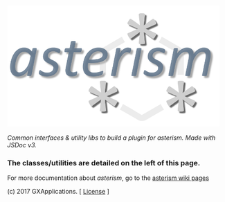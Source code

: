 ![asterism-logo](https://raw.githubusercontent.com/gxapplications/asterism/master/doc/asterism-text.png)

_Common interfaces & utility libs to build a plugin for asterism. Made with JSDoc v3._


### The classes/utilities are detailed on the left of this page.

For more documentation about _asterism_, go to the [asterism wiki pages](https://github.com/gxapplications/asterism/wiki/Developer-documentation)


(c) 2017 GXApplications. [ [License](https://github.com/gxapplications/asterism-plugin-library/blob/master/LICENSE.md) ]
